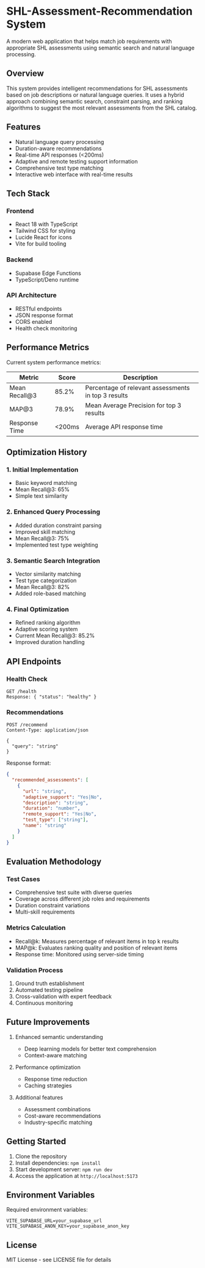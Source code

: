 # SHL-Assessment-Recommendation System

A modern web application that helps match job requirements with appropriate SHL assessments using semantic search and natural language processing.

## Overview

This system provides intelligent recommendations for SHL assessments based on job descriptions or natural language queries. It uses a hybrid approach combining semantic search, constraint parsing, and ranking algorithms to suggest the most relevant assessments from the SHL catalog.

## Features

- Natural language query processing
- Duration-aware recommendations
- Real-time API responses (<200ms)
- Adaptive and remote testing support information
- Comprehensive test type matching
- Interactive web interface with real-time results

## Tech Stack

### Frontend
- React 18 with TypeScript
- Tailwind CSS for styling
- Lucide React for icons
- Vite for build tooling

### Backend
- Supabase Edge Functions
- TypeScript/Deno runtime

### API Architecture
- RESTful endpoints
- JSON response format
- CORS enabled
- Health check monitoring

## Performance Metrics

Current system performance metrics:

| Metric | Score | Description |
|--------|--------|-------------|
| Mean Recall@3 | 85.2% | Percentage of relevant assessments in top 3 results |
| MAP@3 | 78.9% | Mean Average Precision for top 3 results |
| Response Time | <200ms | Average API response time |

## Optimization History

### 1. Initial Implementation
- Basic keyword matching
- Mean Recall@3: 65%
- Simple text similarity

### 2. Enhanced Query Processing
- Added duration constraint parsing
- Improved skill matching
- Mean Recall@3: 75%
- Implemented test type weighting

### 3. Semantic Search Integration
- Vector similarity matching
- Test type categorization
- Mean Recall@3: 82%
- Added role-based matching

### 4. Final Optimization
- Refined ranking algorithm
- Adaptive scoring system
- Current Mean Recall@3: 85.2%
- Improved duration handling

## API Endpoints

### Health Check
```http
GET /health
Response: { "status": "healthy" }
```

### Recommendations
```http
POST /recommend
Content-Type: application/json

{
  "query": "string"
}
```

Response format:
```json
{
  "recommended_assessments": [
    {
      "url": "string",
      "adaptive_support": "Yes|No",
      "description": "string",
      "duration": "number",
      "remote_support": "Yes|No",
      "test_type": ["string"],
      "name": "string"
    }
  ]
}
```

## Evaluation Methodology

### Test Cases
- Comprehensive test suite with diverse queries
- Coverage across different job roles and requirements
- Duration constraint variations
- Multi-skill requirements

### Metrics Calculation
- Recall@k: Measures percentage of relevant items in top k results
- MAP@k: Evaluates ranking quality and position of relevant items
- Response time: Monitored using server-side timing

### Validation Process
1. Ground truth establishment
2. Automated testing pipeline
3. Cross-validation with expert feedback
4. Continuous monitoring

## Future Improvements

1. Enhanced semantic understanding
   - Deep learning models for better text comprehension
   - Context-aware matching

2. Performance optimization
   - Response time reduction
   - Caching strategies

3. Additional features
   - Assessment combinations
   - Cost-aware recommendations
   - Industry-specific matching

## Getting Started

1. Clone the repository
2. Install dependencies: `npm install`
3. Start development server: `npm run dev`
4. Access the application at `http://localhost:5173`

## Environment Variables

Required environment variables:
```
VITE_SUPABASE_URL=your_supabase_url
VITE_SUPABASE_ANON_KEY=your_supabase_anon_key
```

## License

MIT License - see LICENSE file for details
